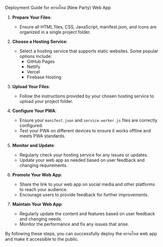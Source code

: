 Deployment Guide for พรรคใหม่ (New Party) Web App

1. **Prepare Your Files**:
   - Ensure all HTML files, CSS, JavaScript, manifest.json, and icons are organized in a single project folder.

2. **Choose a Hosting Service**:
   - Select a hosting service that supports static websites. Some popular options include:
     - GitHub Pages
     - Netlify
     - Vercel
     - Firebase Hosting

3. **Upload Your Files**:
   - Follow the instructions provided by your chosen hosting service to upload your project folder.

4. **Configure Your PWA**:
   - Ensure your `manifest.json` and `service-worker.js` files are correctly configured.
   - Test your PWA on different devices to ensure it works offline and meets PWA standards.

5. **Monitor and Update**:
   - Regularly check your hosting service for any issues or updates.
   - Update your web app as needed based on user feedback and changing requirements.

6. **Promote Your Web App**:
   - Share the link to your web app on social media and other platforms to reach your audience.
   - Encourage users to provide feedback for further improvements.

7. **Maintain Your Web App**:
   - Regularly update the content and features based on user feedback and changing needs.
   - Monitor the performance and fix any issues that arise.

By following these steps, you can successfully deploy the พรรคใหม่ web app and make it accessible to the public.